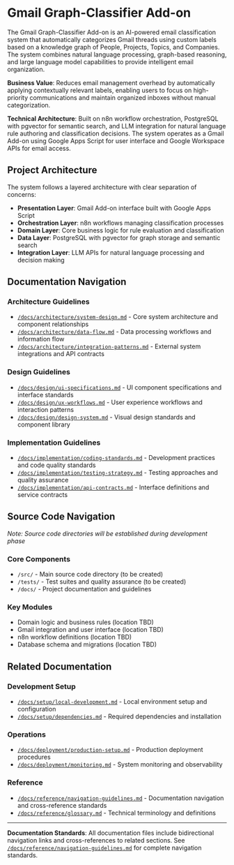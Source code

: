 # Gmail Graph-Classifier Add-on

The Gmail Graph-Classifier Add-on is an AI-powered email classification system that automatically categorizes Gmail threads using custom labels based on a knowledge graph of People, Projects, Topics, and Companies. The system combines natural language processing, graph-based reasoning, and large language model capabilities to provide intelligent email organization.

**Business Value**: Reduces email management overhead by automatically applying contextually relevant labels, enabling users to focus on high-priority communications and maintain organized inboxes without manual categorization.

**Technical Architecture**: Built on n8n workflow orchestration, PostgreSQL with pgvector for semantic search, and LLM integration for natural language rule authoring and classification decisions. The system operates as a Gmail Add-on using Google Apps Script for user interface and Google Workspace APIs for email access.

## Project Architecture

The system follows a layered architecture with clear separation of concerns:

- **Presentation Layer**: Gmail Add-on interface built with Google Apps Script
- **Orchestration Layer**: n8n workflows managing classification processes
- **Domain Layer**: Core business logic for rule evaluation and classification
- **Data Layer**: PostgreSQL with pgvector for graph storage and semantic search
- **Integration Layer**: LLM APIs for natural language processing and decision making

## Documentation Navigation

### Architecture Guidelines
- [`/docs/architecture/system-design.md`](docs/architecture/system-design.md) - Core system architecture and component relationships
- [`/docs/architecture/data-flow.md`](docs/architecture/data-flow.md) - Data processing workflows and information flow
- [`/docs/architecture/integration-patterns.md`](docs/architecture/integration-patterns.md) - External system integrations and API contracts

### Design Guidelines
- [`/docs/design/ui-specifications.md`](docs/design/ui-specifications.md) - UI component specifications and interface standards
- [`/docs/design/ux-workflows.md`](docs/design/ux-workflows.md) - User experience workflows and interaction patterns
- [`/docs/design/design-system.md`](docs/design/design-system.md) - Visual design standards and component library

### Implementation Guidelines
- [`/docs/implementation/coding-standards.md`](docs/implementation/coding-standards.md) - Development practices and code quality standards
- [`/docs/implementation/testing-strategy.md`](docs/implementation/testing-strategy.md) - Testing approaches and quality assurance
- [`/docs/implementation/api-contracts.md`](docs/implementation/api-contracts.md) - Interface definitions and service contracts

## Source Code Navigation

*Note: Source code directories will be established during development phase*

### Core Components
- `/src/` - Main source code directory (to be created)
- `/tests/` - Test suites and quality assurance (to be created)
- `/docs/` - Project documentation and guidelines

### Key Modules
- Domain logic and business rules (location TBD)
- Gmail integration and user interface (location TBD)
- n8n workflow definitions (location TBD)
- Database schema and migrations (location TBD)

## Related Documentation

### Development Setup
- [`/docs/setup/local-development.md`](docs/setup/local-development.md) - Local environment setup and configuration
- [`/docs/setup/dependencies.md`](docs/setup/dependencies.md) - Required dependencies and installation

### Operations
- [`/docs/deployment/production-setup.md`](docs/deployment/production-setup.md) - Production deployment procedures
- [`/docs/deployment/monitoring.md`](docs/deployment/monitoring.md) - System monitoring and observability

### Reference
- [`/docs/reference/navigation-guidelines.md`](docs/reference/navigation-guidelines.md) - Documentation navigation and cross-reference standards
- [`/docs/reference/glossary.md`](docs/reference/glossary.md) - Technical terminology and definitions

---

**Documentation Standards**: All documentation files include bidirectional navigation links and cross-references to related sections. See [`/docs/reference/navigation-guidelines.md`](docs/reference/navigation-guidelines.md) for complete navigation standards.